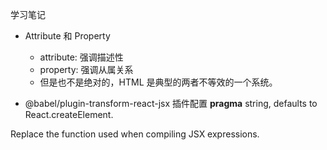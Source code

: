 学习笔记

- Attribute 和 Property
  + attribute: 强调描述性
  + property: 强调从属关系
  + 但是也不是绝对的，HTML 是典型的两者不等效的一个系统。

- @babel/plugin-transform-react-jsx 插件配置
  **pragma**
  string, defaults to React.createElement.

Replace the function used when compiling JSX expressions.

